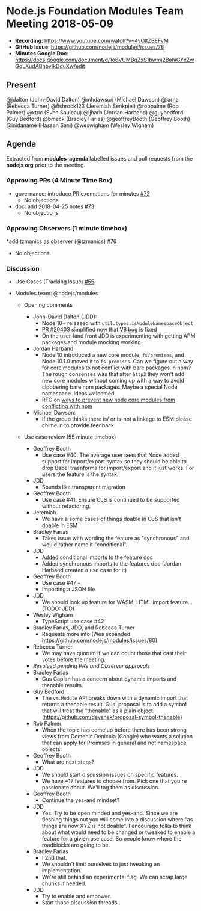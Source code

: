 # Node.js Foundation Modules Team Meeting 2018-05-09

* **Recording**: https://www.youtube.com/watch?v=4vOltZBEFvM
* **GitHub Issue**:  https://github.com/nodejs/modules/issues/78
* **Minutes Google Doc**: https://docs.google.com/document/d/1o6VUMBgZxS1bwmj2BahiGYxZwGqLXudABhbvIkDduXw/edit

## Present

@jdalton (John-David Dalton)
@mhdawson (Michael Dawson)
@iarna (Rebecca Turner)
@fishrock123 (Jeremiah Senkpiel)
@robpalme (Rob Palmer)
@xtuc (Sven Sauleau)
@ljharb (Jordan Harband)
@guybedford (Guy Bedford)
@bmeck (Bradley Farias)
@geoffreyBooth (Geoffrey Booth)
@inidaname (Hassan Sani)
@weswigham (Wesley Wigham)

## Agenda

Extracted from **modules-agenda** labelled issues and pull requests from the **nodejs org** prior to the meeting.

### Approving PRs (4 Minute Time Box)
* governance: introduce PR exemptions for minutes [#72](https://github.com/nodejs/modules/pull/72)
  * No objections
* doc: add 2018-04-25 notes [#73](https://github.com/nodejs/modules/pull/73)
  * No objections

### Approving Observers (1 minute timebox)

*add tzmanics as observer (@tzmanics) [#76](https://github.com/nodejs/modules/pull/76)
  * No objections

### Discussion

* Use Cases (Tracking Issue) [#55](https://github.com/nodejs/modules/issues/55)

* Modules team: @nodejs/modules
  - Opening comments
    - John-David Dalton (JDD):
      - Node 10+ released with `util.types.isModuleNamespaceObject`
      - [PR #20403](https://github.com/nodejs/node/pull/20403) simplified now that
        [V8 bug](https://bugs.chromium.org/p/v8/issues/detail?id=5773) is fixed
      - On the user-land front JDD is experimenting with getting APM packages and
        module mocking working.
    - Jordan Harband:
      - Node 10 introduced a new core module, `fs/promises`, and Node 10.1.0
        moved it to `fs.promises`. Can we figure out a way for core modules to
        not conflict with bare packages in npm? The rough consenses was that
        after `http2` they won't add new core modules without coming up with a
        way to avoid clobbering bare npm packages. Maybe a special Node namespace.
        Ideas welcomed.
      - RFC on [ways to prevent new node core modules from conflicting with npm](https://github.com/nodejs/TSC/issues/389)
    - Michael Dawson:
      - If the group thinks there is/ or is-not a linkage to ESM please chime in
        to provide feedback.

  - Use case review (55 minute timebox)
    - Geoffrey Booth
      - Use case #40. The average user sees that Node added support for
        import/export syntax so they should be able to drop Babel trasnforms for
        import/export and it just works. For users the feature is the syntax.
    - JDD
      - Sounds like transparent migration
    - Geoffrey Booth
      - Use case #41. Ensure CJS is continued to be supported without refactoring.
    - Jeremiah
      - We have a some cases of things doable in CJS that isn't doable in ESM
    - Bradley Farias
      - Takes issue with wording the feature as "synchronous" and would rather
        name it "conditional".
    - JDD
      - Added conditional imports to the feature doc
      - Added synchronous imports to the features doc (Jordan Harband created a use case for it)
    - Geoffrey Booth
      - Use case #47 -
      - Importing a JSON file
    - JDD
      - We should look up feature for WASM, HTML import feature... (TODO: JDD)
    - Wesley Wigham
      - TypeScript use case #42
    - Bradley Farias, JDD, and Rebecca Turner
      - Requests more info (Wes expanded https://github.com/nodejs/modules/issues/80)
    - Rebecca Turner
      - We may have quorum if we can count those that cast their votes
        before the meeting.
    - _Resolved pending PRs and Observer approvals_
    - Bradley Farias
      - Gus Caplan has a concern about dynamic imports and thenable results.
    - Guy Bedford
      - The `vm.Module` API breaks down with a dynamic import that returns a thenable
        result. Gus' proposal is to add a symbol that will treat the "thenable" as
        a plain object. (https://github.com/devsnek/proposal-symbol-thenable)
    - Rob Palmer
      - When the topic has come up before there has been strong views from
        Domenic Denicola (Google) who wants a solution that can apply for Promises
        in general and not namespace objects.
    - Geoffrey Booth
      - What are next steps?
    - JDD
      - We should start discussion issues on specific features.
      - We have ~17 features to choose from. Pick one that you're passionate
        about. We'll tag them as discussion.
    - Geoffrey Booth
      - Continue the yes-and mindset?
    - JDD
      - Yes. Try to be open minded and yes-and. Since we are fleshing things out
        you will come into a discussion where "as things are now XYZ is not doable".
        I encourage folks to think about what would need to be changed or tweaked
        to enable a feature for a givien use case. So people know where the
        roadblocks are going to be.
    - Bradley Farias
      - I 2nd that.
      - We shouldn't limit ourselves to just tweaking an implementation.
      - We're still behind an experimental flag. We can scrap large chunks
        if needed.
    - JDD
      - Try to enable and empower.
      - Start those discussion threads.

